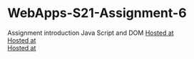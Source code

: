 # WebApps-S21-Assignment-6
Assignment introduction Java Script and DOM
[Hosted at](https://44-563-web-apps-s21.github.io/webapps-s21-assignment-6-vinay564/pass.html)<br/>
[Hosted at](https://44-563-web-apps-s21.github.io/webapps-s21-assignment-6-vinay564/arithmetic.html)<br/>
[Hosted at](https://44-563-web-apps-s21.github.io/webapps-s21-assignment-6-vinay564/car.html)